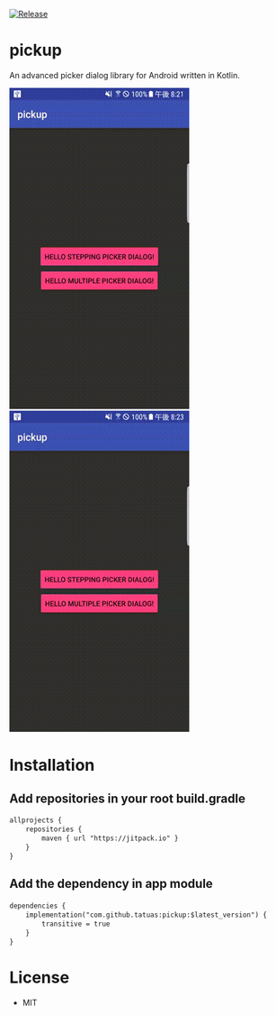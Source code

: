 [![Release](https://jitpack.io/v/tatuas/pickup.svg)](https://jitpack.io/#tatuas/pickup)

# pickup
An advanced picker dialog library for Android written in Kotlin.

![ScreenShot](arts/output1.gif)
![ScreenShot](arts/output2.gif)

# Installation

## Add repositories in your root build.gradle

```
allprojects {
    repositories {
        maven { url "https://jitpack.io" }
    }
}
```

## Add the dependency in app module

```
dependencies {
    implementation("com.github.tatuas:pickup:$latest_version") {
        transitive = true
    }
}
```

# License

- MIT
